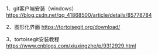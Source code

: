 1、git客户端安装（windows）
https://blog.csdn.net/qq_41868500/article/details/85778784

2、图形化界面
https://tortoisegit.org/download/

3、tortoisegit安装教程
https://www.cnblogs.com/xiuxingzhe/p/9312929.html